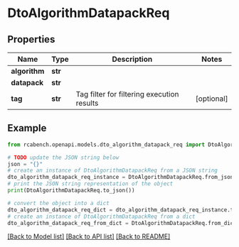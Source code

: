 # DtoAlgorithmDatapackReq


## Properties

Name | Type | Description | Notes
------------ | ------------- | ------------- | -------------
**algorithm** | **str** |  | 
**datapack** | **str** |  | 
**tag** | **str** | Tag filter for filtering execution results | [optional] 

## Example

```python
from rcabench.openapi.models.dto_algorithm_datapack_req import DtoAlgorithmDatapackReq

# TODO update the JSON string below
json = "{}"
# create an instance of DtoAlgorithmDatapackReq from a JSON string
dto_algorithm_datapack_req_instance = DtoAlgorithmDatapackReq.from_json(json)
# print the JSON string representation of the object
print(DtoAlgorithmDatapackReq.to_json())

# convert the object into a dict
dto_algorithm_datapack_req_dict = dto_algorithm_datapack_req_instance.to_dict()
# create an instance of DtoAlgorithmDatapackReq from a dict
dto_algorithm_datapack_req_from_dict = DtoAlgorithmDatapackReq.from_dict(dto_algorithm_datapack_req_dict)
```
[[Back to Model list]](../README.md#documentation-for-models) [[Back to API list]](../README.md#documentation-for-api-endpoints) [[Back to README]](../README.md)


